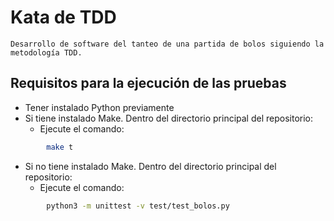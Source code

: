 # Kata de TDD                                                          
                                                                       
    Desarrollo de software del tanteo de una partida de bolos siguiendo la metodología TDD.
 
## Requisitos para la ejecución de las pruebas                         
    
- Tener instalado Python previamente                               
- Si tiene instalado Make. Dentro del directorio principal del repositorio:
    * Ejecute el comando:
```bash                                                                
        make t
```
        
- Si no tiene instalado Make. Dentro del directorio principal del repositorio:       
    * Ejecute el comando:
```bash                                                                
        python3 -m unittest -v test/test_bolos.py                      
```
